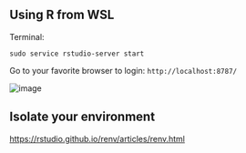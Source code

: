 ## Using R from WSL
Terminal:
```
sudo service rstudio-server start
```
Go to your favorite browser to login: `http://localhost:8787/`

![image](https://github.com/user-attachments/assets/a92f8447-e879-4816-880d-852770a84dac)

## Isolate your environment

https://rstudio.github.io/renv/articles/renv.html


